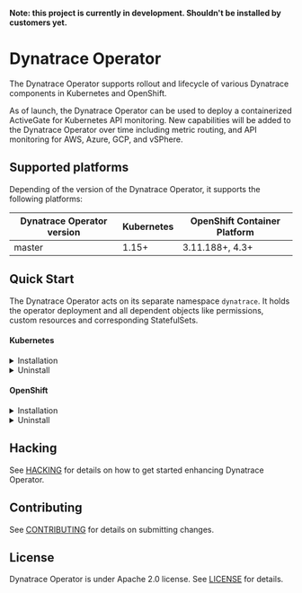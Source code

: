 **Note: this project is currently in development. Shouldn't be installed by customers yet.**

# Dynatrace Operator

The Dynatrace Operator supports rollout and lifecycle of various Dynatrace components in Kubernetes and OpenShift.

As of launch, the Dynatrace Operator can be used to deploy a containerized ActiveGate for Kubernetes API monitoring. New capabilities will be added to the Dynatrace Operator over time including metric routing, and API monitoring for AWS, Azure, GCP, and vSPhere.

## Supported platforms

Depending of the version of the Dynatrace Operator, it supports the following platforms:

| Dynatrace Operator version | Kubernetes | OpenShift Container Platform               |
| -------------------------- | ---------- | ------------------------------------------ |
| master                     | 1.15+      | 3.11.188+, 4.3+ |

## Quick Start

The Dynatrace Operator acts on its separate namespace `dynatrace`. It holds the operator deployment and all dependent objects like permissions, custom resources and corresponding StatefulSets.

#### Kubernetes

<details><summary>Installation</summary>

To create the namespace and apply the operator run the following commands

```sh
$ kubectl create namespace dynatrace
$ kubectl apply -f https://github.com/Dynatrace/dynatrace-operator/releases/latest/download/kubernetes.yaml
```

A secret holding tokens for authenticating to the Dynatrace cluster needs to be created upfront.
Create access tokens of type *Dynatrace API* and *Platform as a Service* and use its values in the following commands respectively.
For assistance please refere to [Create user-generated access tokens](https://www.dynatrace.com/support/help/get-started/introduction/why-do-i-need-an-access-token-and-an-environment-id/#create-user-generated-access-tokens).
```sh
$ kubectl -n dynatrace create secret generic dynakube --from-literal="apiToken=DYNATRACE_API_TOKEN" --from-literal="paasToken=PLATFORM_AS_A_SERVICE_TOKEN"
```

#### Create `DynaKube` custom resource for ActiveGate rollout

The rollout of Dynatrace ActiveGate is governed by a custom resource of type `DynaKube`. This custom resource will contain parameters for various Dynatrace capabilities (API monitoring, routing, etc.)

Note: `.spec.tokens` denotes the name of the secret holding access tokens. If not specified Dynatrace Operator searches for a secret called like the DynaKube custom resource `.metadata.name`.
```yaml
apiVersion: dynatrace.com/v1alpha1
kind: DynaKube
metadata:
  name: dynakube
  namespace: dynatrace
spec:
  # dynatrace api url including `/api` path at the end
  # either set ENVIRONMENTID to the proper tenant id or change the apiUrl as a whole, e.q. for Managed
  #
  apiUrl: https://ENVIRONMENTID.live.dynatrace.com/api

  # name of secret holding `apiToken` and `paasToken`
  # if unset, name of custom resource is used
  #
  # tokens: ""

  # Enables and configures an ActiveGate instance that allows monitoring
  # of Kubernetes environments
  #
  kubernetesMonitoring:
    #   Enable Kubernetes monitoring functionality
    #
    enabled: true
```
This is the most basic configuration for the DynaKube object. In case you want to have adjustments please have a look at [./deploy/cr.yaml](https://raw.githubusercontent.com/Dynatrace/dynatrace-operator/master/deploy/cr.yaml) 
Save this to cr.yaml and apply it to your cluster.
```sh
$ kubectl apply -f cr.yaml
```
</details>
<details><summary>Uninstall</summary>

## Uninstall dynatrace-operator

Remove DynaKube custom resources and clean-up all remaining Dynatrace Operator specific objects:

```sh
$ kubectl delete -n dynatrace dynakube --all
$ kubectl delete -f https://github.com/Dynatrace/dynatrace-operator/releases/latest/download/kubernetes.yaml
```

</details>

#### OpenShift

<details><summary>Installation</summary>

To create the namespace and apply the operator run the following commands

```sh
$ oc adm new-project --node-selector="" dynatrace
$ oc apply -f https://github.com/Dynatrace/dynatrace-operator/releases/latest/download/openshift.yaml
```

A secret holding tokens for authenticating to the Dynatrace cluster needs to be created upfront.
Create access tokens of type *Dynatrace API* and *Platform as a Service* and use its values in the following commands respectively.
For assistance please refere to [Create user-generated access tokens](https://www.dynatrace.com/support/help/get-started/introduction/why-do-i-need-an-access-token-and-an-environment-id/#create-user-generated-access-tokens).
```sh
$ oc -n dynatrace create secret generic dynakube --from-literal="apiToken=DYNATRACE_API_TOKEN" --from-literal="paasToken=PLATFORM_AS_A_SERVICE_TOKEN"
```

#### Create `DynaKube` custom resource for ActiveGate rollout

The rollout of Dynatrace ActiveGate is governed by a custom resource of type `DynaKube`.

Note: `.spec.tokens` denotes the name of the secret holding access tokens. If not specified Dynatrace Operator searches for a secret called like the DynaKube custom resource `.metadata.name`.
```yaml
apiVersion: dynatrace.com/v1alpha1
kind: DynaKube
metadata:
  name: dynakube
  namespace: dynatrace
spec:
  # dynatrace api url including `/api` path at the end
  # either set ENVIRONMENTID to the proper tenant id or change the apiUrl as a whole, e.q. for Managed
  #
  apiUrl: https://ENVIRONMENTID.live.dynatrace.com/api

  # name of secret holding `apiToken` and `paasToken`
  # if unset, name of custom resource is used
  #
  # tokens: ""

  # Enables and configures an ActiveGate instance that allows monitoring
  # of Kubernetes environments
  #
  kubernetesMonitoring:
    #   Enable Kubernetes monitoring functionality
    #
    enabled: true
```
This is the most basic configuration for the DynaKube object. In case you want to have adjustments please have a look at [./deploy/cr.yaml](https://raw.githubusercontent.com/Dynatrace/dynatrace-operator/master/deploy/cr.yaml) 
Save this to cr.yaml and apply it to your cluster.
```sh
$ oc apply -f cr.yaml
```
</details>
<details><summary>Uninstall</summary>

## Uninstall dynatrace-operator

Remove DynaKube custom resources and clean-up all remaining Dynatrace Operator specific objects:

```sh
$ oc delete -n dynatrace dynakube --all
$ oc delete -f https://github.com/Dynatrace/dynatrace-operator/releases/latest/download/openshift.yaml
```
</details>


## Hacking

See [HACKING](HACKING.md) for details on how to get started enhancing Dynatrace Operator.


## Contributing

See [CONTRIBUTING](CONTRIBUTING.md) for details on submitting changes.


## License

Dynatrace Operator is under Apache 2.0 license. See [LICENSE](LICENSE) for details.

